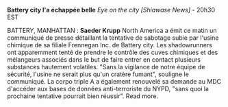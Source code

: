 ﻿**Battery city l'a échappée belle**
*Eye on the city [Shiawase News]* - 20h30 EST

BATTERY, MANHATTAN : **Saeder Krupp** North America a émit ce matin un communiqué de presse détaillant la tentative de sabotage subie par l'usine chimique de sa filiale Frennegan Inc. de Battery city. Les shadowrunners ont apparemment tenté de prendre le contrôle des cuves chimiques et des mélangeurs associés dans le but de faire entrer en contact plusieurs substances hautement volatiles. "Sans la vigilance de notre équipe de sécurité, l'usine ne serait plus qu'un cratère fumant", souligne le communiqué.
La corpo triple A a également renouvelé sa demande au MDC d'accéder aux bases de données anti-terroriste du NYPD, "sans quoi la prochaine tentative pourrait bien réussir". Read more.